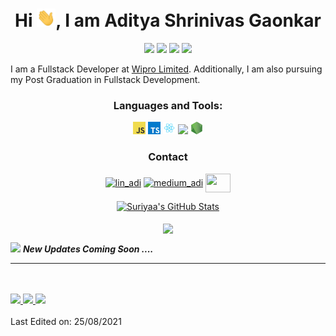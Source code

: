 <h1 align="center">Hi <img src="https://raw.githubusercontent.com/ABSphreak/ABSphreak/master/gifs/Hi.gif" width="30px">, I am Aditya Shrinivas Gaonkar </h1>
<p align="center">
<img src="https://img.shields.io/badge/Age-29-blue" />
  <img src="https://img.shields.io/badge/Focus-Front%20End,%20Opensource-brightgreen" />
  <img src="https://img.shields.io/badge/Lives-Bangalore-success" />
  <img src="https://img.shields.io/badge/Languages-English,%20Hindi,%20Kannada,%20Konkani,%20Bengali-brightgreen" />
</p>

I am a Fullstack Developer at [Wipro Limited](https://www.wipro.com/). Additionally, I am also pursuing my Post Graduation in Fullstack Development.


<h3 align="center">Languages and Tools: </h3>
<p align="center">
  <code><img height="20" src="https://raw.githubusercontent.com/github/explore/80688e429a7d4ef2fca1e82350fe8e3517d3494d/topics/javascript/javascript.png"></code>
  <code><img height="20" src="https://raw.githubusercontent.com/github/explore/80688e429a7d4ef2fca1e82350fe8e3517d3494d/topics/typescript/typescript.png"></code>
  <code><img height="20" src="https://raw.githubusercontent.com/github/explore/80688e429a7d4ef2fca1e82350fe8e3517d3494d/topics/react/react.png"></code>
  <code><img height="20" src="https://angular.io/assets/images/logos/angularjs/AngularJS-Shield.svg"></code>
  <code><img height="20" src="https://raw.githubusercontent.com/github/explore/80688e429a7d4ef2fca1e82350fe8e3517d3494d/topics/nodejs/nodejs.png"></code>    
</p>

<h3 align="center">Contact </h3>
<p align="center">
<a href="https://in.linkedin.com/in/aditya-gaonkar-28821630/" target="blank"><img align="center" src="https://image.flaticon.com/icons/png/128/174/174857.png" alt="lin_adi" height="30" width="40" /></a>  
<a href="https://gaonkar-adi.medium.com/" target="blank"><img align="center" src="https://image.flaticon.com/icons/png/512/2111/2111505.png" alt="medium_adi" height="30" width="40" /></a>
 <a href = "mailto: gaonkar.adi@gmail.com"><img align="center" src="https://seeklogo.com/images/G/gmail-new-2020-logo-32DBE11BB4-seeklogo.com.png" height="30" width="40" /></a>
</p>


<p align="center">
  <a href="https://github.com/gaonkar-adi">
    <img src="https://github-readme-stats.vercel.app/api?username=gaonkar-adi&show_icons=true&theme=gotham" alt="Suriyaa's GitHub Stats">
  </a>
  <br><br>
  <a href="https://github.com/gaonkar-adi">
    <img align="center" src="https://github-readme-stats.vercel.app/api/top-langs/?username=gaonkar-adi&layout=compact&theme=material-palenight" />
  </a>
</p>


<img src="https://media.giphy.com/media/iY8CRBdQXODJSCERIr/giphy.gif" width="30px">&nbsp;***New Updates Coming Soon ....***


----
<br><br>
  <a href="https://badges.pufler.dev">
    <img src="https://badges.pufler.dev/years/gaonkar-adi?style=flat-square&color=blue&logo=github">
  </a>
  <a href="https://github.com/gaonkar-adi?tab=repositories">
    <img src="https://badges.pufler.dev/repos/gaonkar-adi?style=flat-square&color=blue&logo=github">
  </a>
  <a href="https://gist.github.com/gaonkar-adi">
    <img src="https://badges.pufler.dev/gists/gaonkar-adi?style=flat-square&color=blue&logo=github">
  </a>
  <br><br>
Last Edited on: 25/08/2021
